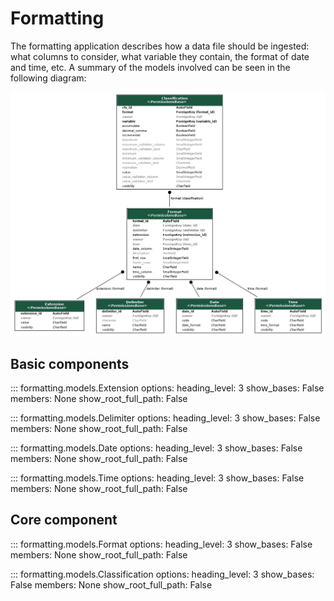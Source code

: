 # Formatting

The formatting application describes how a data file should be ingested: what columns to consider, what variable they contain, the format of date and time, etc. A summary of the models involved can be seen in the following diagram:

![UML diagram of the Formatting app models.](images/formatting.png)

## Basic components

::: formatting.models.Extension
    options:
      heading_level: 3
      show_bases: False
      members: None
      show_root_full_path: False

::: formatting.models.Delimiter
    options:
      heading_level: 3
      show_bases: False
      members: None
      show_root_full_path: False

::: formatting.models.Date
    options:
      heading_level: 3
      show_bases: False
      members: None
      show_root_full_path: False

::: formatting.models.Time
    options:
      heading_level: 3
      show_bases: False
      members: None
      show_root_full_path: False

## Core component

::: formatting.models.Format
    options:
      heading_level: 3
      show_bases: False
      members: None
      show_root_full_path: False

::: formatting.models.Classification
    options:
      heading_level: 3
      show_bases: False
      members: None
      show_root_full_path: False
